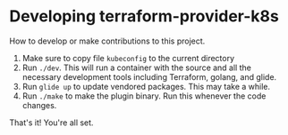 # Developing terraform-provider-k8s

How to develop or make contributions to this project.

1. Make sure to copy file `kubeconfig` to the current directory
2. Run `./dev`.  This will run a container with the source and all the necessary development tools including Terraform, golang, and glide.
3. Run `glide up` to update vendored packages.  This may take a while.
4. Run `./make` to make the plugin binary.  Run this whenever the code changes.

That's it!  You're all set.